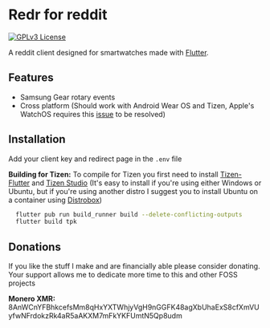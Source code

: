 # Redr for reddit
[![GPLv3 License](https://img.shields.io/badge/License-GPL%20v3-yellow.svg)](https://opensource.org/licenses/)

A reddit client designed for smartwatches made with [Flutter](https://flutter.dev).

## Features

- Samsung Gear rotary events
- Cross platform (Should work with Android Wear OS and Tizen, Apple's WatchOS requires this [issue](https://github.com/flutter/flutter/issues/28901) to be resolved)


## Installation
Add your client key and redirect page in the `.env` file

__Building for Tizen:__
To compile for Tizen you first need to install [Tizen-Flutter](https://github.com/flutter-tizen/flutter-tizen) and [Tizen Studio](https://developer.tizen.org/development/tizen-studio/download) (It's easy to install if you're using either Windows or Ubuntu, but if you're using another distro I suggest you to install Ubuntu on a container using [Distrobox](https://github.com/89luca89/distrobox))
```bash
  flutter pub run build_runner build --delete-conflicting-outputs
  flutter build tpk
```
    
## Donations

If you like the stuff I make and are financially able please consider donating. Your support allows me to dedicate more time to this and other FOSS projects

__Monero XMR:__ 8AnWCnYFBhkcefsMm8qHxYXTWhjyVgH9nGGFK48agXbUhaExS8cfXmVUyfwNFrdokzRk4aR5aAKXM7mFkYKFUmtN5Qp8udm